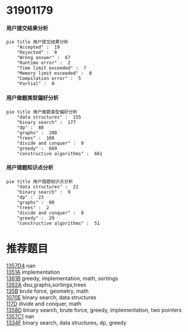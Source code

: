 # 31901179

<!-- tabs:start -->



#### **用户提交结果分析**

```mermaid
pie title 用户提交结果分析
    "Accepted" :  19
    "Rejected" :  0
    "Wrong answer" :  67
    "Runtime error" :  2
    "Time limit exceeded" :  7
    "Memory limit exceeded" :  0
    "Compilation error" :  5
    "Partial" :  0
```

#### **用户做题类型偏好分析**

```mermaid
pie title 用户做题类型偏好分析
    "data structures" :  155
    "binary search" :  177
    "dp" :  88
    "graphs" :  200
    "trees" :  108
    "divide and conquer" :  0
    "greedy" :  669
    "constructive algorithms" :  661
```
#### **用户错题知识点分析**

```mermaid
pie title 用户错题知识点分析
    "data structures" :  22
    "binary search" :  9
    "dp" :  23
    "graphs" :  00
    "trees" :  2
    "divide and conquer" :  0
    "greedy" :  29
    "constructive algorithms" :  51
```



<!-- tabs:end -->
# 推荐题目
[1357D4](https://codeforces.com/contest/1357D/problem/4)		nan		  
[1351A](https://codeforces.com/contest/1351/problem/A)		implementation		  
[1361B](https://codeforces.com/contest/1361/problem/B)		greedy,
                        implementation,
                        math,
                        sortings		  
[1262A](https://codeforces.com/contest/1262/problem/A)		dsu,graphs,sortings,trees		  
[135B](https://codeforces.com/contest/135/problem/B)		brute force,
                        geometry,
                        math		  
[1070E](https://codeforces.com/contest/1070/problem/E)		binary search,
                        data structures		  
[117D](https://codeforces.com/contest/117/problem/D)		divide and conquer,
                        math		  
[1358D](https://codeforces.com/contest/1358/problem/D)		binary search,
                        brute force,
                        greedy,
                        implementation,
                        two pointers		  
[1357C1](https://codeforces.com/contest/1357C/problem/1)		nan		  
[1334F](https://codeforces.com/contest/1334/problem/F)		binary search,
                        data structures,
                        dp,
                        greedy		  
